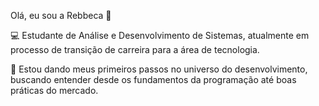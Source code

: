 Olá, eu sou a Rebbeca 👋


💻 Estudante de Análise e Desenvolvimento de Sistemas, atualmente em processo de transição de carreira para a área de tecnologia.


🚀 Estou dando meus primeiros passos  no universo do desenvolvimento, buscando entender desde os fundamentos da programação até boas práticas do mercado.



